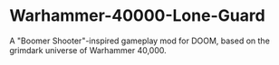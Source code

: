 # Warhammer-40000-Lone-Guard
A "Boomer Shooter"-inspired gameplay mod for DOOM, based on the grimdark universe of Warhammer 40,000.
